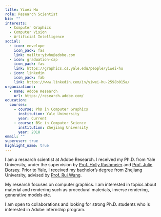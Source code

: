 ```yaml
---
title: Yiwei Hu
role: Research Scientist
bio: ""
interests:
  - Computer Graphics
  - Computer Vision
  - Artificial Intelligence
social:
  - icon: envelope
    icon_pack: fas
    link: mailto:yiwhu@adobe.com
  - icon: graduation-cap
    icon_pack: fas
    link: https://graphics.cs.yale.edu/people/yiwei-hu
  - icon: linkedin
    icon_pack: fab
    link: https://www.linkedin.com/in/yiwei-hu-2598b015a/
organizations:
  - name: Adobe Research
    url: https://research.adobe.com/
education:
  courses:
    - course: PhD in Computer Graphics
      institution: Yale University
      year: Current
    - course: BSc in Computer Science
      institution: Zhejiang University
      year: 2018
email: ""
superuser: true
highlight_name: true
---
```

I am a research scientist at Adobe Research. I received my Ph.D. from Yale University, under the supervision by [Prof. Holly Rushmeier](https://graphics.cs.yale.edu/people/holly-rushmeier) and [Prof. Julie Dorsey](https://graphics.cs.yale.edu/people/julie-dorsey). Prior to Yale, I received my bachelor’s degree from Zhejiang University, advised by [Prof. Rui Wang](http://www.cad.zju.edu.cn/home/rwang/). 

My research focuses on computer graphics. I am interested in topics about material and rendering such as procedural materials, inverse rendering, generative models etc.

I am open to collaborations and looking for strong Ph.D. students who is interested in Adobe internship program.